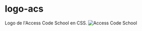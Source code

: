 # logo-acs
Logo de l'Access Code School en CSS.
![Access Code School](https://profil.accesscodeschool.fr/assets/img/logo-acs-black.png)
